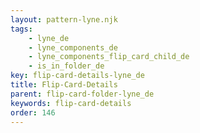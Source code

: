 ```yaml
---
layout: pattern-lyne.njk
tags: 
    - lyne_de
    - lyne_components_de
    - lyne_components_flip_card_child_de
    - is_in_folder_de
key: flip-card-details-lyne_de
title: Flip-Card-Details
parent: flip-card-folder-lyne_de
keywords: flip-card-details
order: 146
---
```

